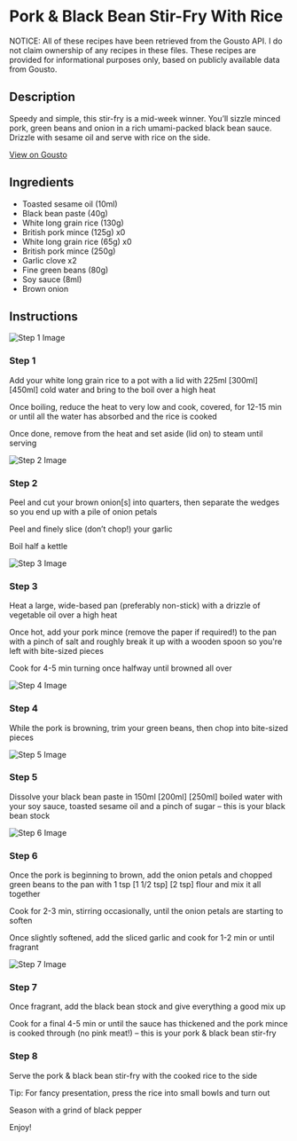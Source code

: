 # Pork & Black Bean Stir-Fry With Rice

NOTICE: All of these recipes have been retrieved from the Gousto API. I do not claim ownership of any recipes in these files. These recipes are provided for informational purposes only, based on publicly available data from Gousto.

## Description

Speedy and simple, this stir-fry is a mid-week winner. You’ll sizzle minced pork, green beans and onion in a rich umami-packed black bean sauce. Drizzle with sesame oil and serve with rice on the side.


[View on Gousto](https://www.gousto.co.uk/recipes/cookbook/pork-black-bean-stir-fry-with-rice)

## Ingredients

- Toasted sesame oil (10ml)
- Black bean paste (40g)
- White long grain rice (130g)
- British pork mince (125g) x0
- White long grain rice (65g) x0
- British pork mince (250g)
- Garlic clove x2
- Fine green beans (80g)
- Soy sauce (8ml)
- Brown onion

## Instructions

![Step 1 Image](https://production-media.gousto.co.uk/cms/recipe-step-image/step-1-1670928374242-x200.jpg)

### Step 1

Add your white long grain rice to a pot with a lid with 225ml <span class="text-purple">[300ml] </span><span class="text-danger">[450ml] </span>cold water and bring to the boil over a high heat

Once boiling, reduce the heat to very low and cook, covered, for 12-15 min or until all the water has absorbed and the rice is cooked

Once done, remove from the heat and set aside (lid on) to steam until serving

![Step 2 Image](https://production-media.gousto.co.uk/cms/recipe-step-image/step-2-1670928387729-x200.jpg)

### Step 2

Peel and cut your brown onion[s] into quarters, then separate the wedges so you end up with a pile of onion petals

Peel and finely slice (don’t chop!) your garlic

Boil half a kettle

![Step 3 Image](https://production-media.gousto.co.uk/cms/recipe-step-image/step-3-1670928392318-x200.jpg)

### Step 3

Heat a large, wide-based pan (preferably non-stick) with a drizzle of vegetable oil over a high heat

Once hot, add your pork mince (remove the paper if required!) to the pan with a pinch of salt and roughly break it up with a wooden spoon so you're left with bite-sized pieces

Cook for 4-5 min turning once halfway until browned all over

![Step 4 Image](https://production-media.gousto.co.uk/cms/recipe-step-image/step-4-1670928403198-x200.jpg)

### Step 4

While the pork is browning, trim your green beans, then chop into bite-sized pieces

![Step 5 Image](https://production-media.gousto.co.uk/cms/recipe-step-image/step-5-1670928414621-x200.jpg)

### Step 5

Dissolve your black bean paste in 150ml <span class="text-purple">[200ml]</span> <span class="text-danger">[250ml] </span>boiled<span class="text-danger"> </span>water with your soy sauce, toasted sesame oil and a pinch of sugar – this is your black bean stock

![Step 6 Image](https://production-media.gousto.co.uk/cms/recipe-step-image/step-6-1670928424140-x200.jpg)

### Step 6

Once the pork is beginning to brown, add the onion petals and chopped green beans to the pan with 1 tsp <span class="text-purple">[1 1/2 tsp]</span> <span class="text-danger">[2 tsp] </span>flour and mix it all together

Cook for 2-3 min, stirring occasionally, until the onion petals are starting to soften

Once slightly softened, add the sliced garlic and cook for 1-2 min or until fragrant

![Step 7 Image](https://production-media.gousto.co.uk/cms/recipe-step-image/step-7-1670928433921-x200.jpg)

### Step 7

Once fragrant, add the black bean stock and give everything a good mix up

Cook for a final 4-5 min or until the sauce has thickened and the pork mince is cooked through (no pink meat!) – this is your pork & black bean stir-fry

### Step 8

Serve the pork & black bean stir-fry with the cooked rice to the side

Tip: For fancy presentation, press the rice into small bowls and turn out

Season with a grind of black pepper

Enjoy!

